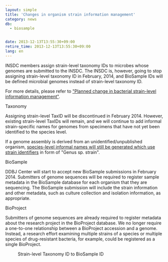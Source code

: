 ```yaml
---
layout: simple
title: 'Changes in organism strain information management'
category: news
db:
  - biosample


date: 2013-12-13T13:55:30+09:00
retire_time: 2013-12-13T13:55:30+09:00
lang: en
---
```


<p>INSDC members assign strain-level taxonomy IDs to microbes whose genomes are submitted to the INSDC. The INSDC is, however, going to stop assigning strain-level taxonomy ID in February, 2014, and BioSample IDs will be defined microbial genomes instead of strain-level taxonomy ID.</p>

<p>For more details, please refer to <a href="https://www.ncbi.nlm.nih.gov/news/11-21-2013-strain-id-changes/">"Planned change in bacterial strain-level information management"</a>.</p>

<p class="h3">Taxonomy</p>

<p>Assigning strain-level TaxID will be discontinued in February 2014. However, existing strain-level TaxIDs will remain, and we will continue to add informal strain-specific names for genomes from specimens that have not yet been identified to the species level.</p>

<p>If a genome assembly is derived from an unidentified/unpublished organism, <a href="/ddbj/organism-e.html">species-level informal names will still be generated which use strain identifiers</a> in form of "<span class="italic">Genus sp</span>. strain".</p>

<p class="h3">BioSample</p>

<p>DDBJ Center will start to accept new BioSample submissions in February 2014. Submitters of genome sequences will be required to register sample metadata in the BioSample database for each organism that they are sequencing. The BioSample submission will include the strain information and other metadata, such as culture collection and isolation information, as appropriate. </p>

<p class="h3">BioProject</p>

<p>Submitters of genome sequences are already required to register metadata about the research project in the BioProject database. We no longer require a one-to-one relationship between a BioProject accession and a genome. Instead, a research effort examining multiple strains of a species or multiple species of drug-resistant bacteria, for example, could be registered as a single BioProject.</p>
<figure><a href="{{ site.baseurl }}/assets/images/submission/strain_level_taxid.jpg" title="Strain-level Taxonomy ID to BioSample ID">
        <imgsrc taxonomy id to biosample class="w500"></imgsrc>
    </a>
    <figcaption class="caption">Strain-level Taxonomy ID to BioSample ID</figcaption>
</figure><!-- .section -->
<!--<p>DDBJ BioSample is planning to accept submissions in February.</p><p>INSDC members assign strain-level taxonomy IDs to microbes whose genomes are submitted to the INSDC. The INSDC is, however, going to stop assigning strain-level taxonomy ID in February, 2014, and BioSample IDs will be defined microbial genomes instead of strain-level taxonomy ID.</p><p>For more details, please refer to <a href="https://www.ncbi.nlm.nih.gov/news/11-21-2013-strain-id-changes/">"Planned change in bacterial strain-level information management"</a>.</p>-->
